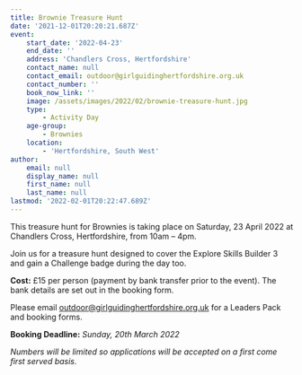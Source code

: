 ```yaml
---
title: Brownie Treasure Hunt
date: '2021-12-01T20:20:21.687Z'
event:
    start_date: '2022-04-23'
    end_date: ''
    address: 'Chandlers Cross, Hertfordshire'
    contact_name: null
    contact_email: outdoor@girlguidinghertfordshire.org.uk
    contact_number: ''
    book_now_link: ''
    image: /assets/images/2022/02/brownie-treasure-hunt.jpg
    type:
        - Activity Day
    age-group:
        - Brownies
    location:
        - 'Hertfordshire, South West'
author:
    email: null
    display_name: null
    first_name: null
    last_name: null
lastmod: '2022-02-01T20:22:47.689Z'
---
```

This treasure hunt for Brownies is taking place on Saturday, 23 April 2022 at Chandlers Cross, Hertfordshire, from 10am – 4pm. 

Join us for a treasure hunt designed to cover the Explore Skills Builder 3 and gain a Challenge badge during the day too.   

**Cost:** £15 per person (payment by bank transfer prior to the event).  The bank details are set out in the booking form. 

Please email <outdoor@girlguidinghertfordshire.org.uk> for a Leaders Pack and booking forms. 

**Booking Deadline:** _Sunday, 20th March 2022_

_Numbers will be limited so applications will be accepted on a first come first served basis._
